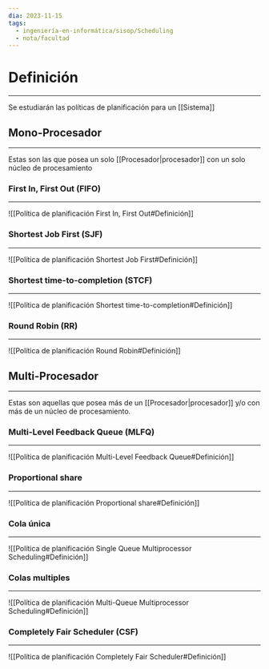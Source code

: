 ```yaml
---
dia: 2023-11-15
tags:
  - ingeniería-en-informática/sisop/Scheduling
  - nota/facultad
---
```

# Definición
---
Se estudiarán las políticas de planificación para un [[Sistema]]

## Mono-Procesador
---
Estas son las que posea un solo [[Procesador|procesador]] con un solo núcleo de procesamiento

### First In, First Out (FIFO)
---
![[Política de planificación First In, First Out#Definición]]

### Shortest Job First (SJF)
---
![[Política de planificación Shortest Job First#Definición]]

### Shortest time-to-completion (STCF)
---
![[Política de planificación Shortest time-to-completion#Definición]]

### Round Robin (RR)
---
![[Política de planificación Round Robin#Definición]]

## Multi-Procesador
---
Estas son aquellas que posea más de un [[Procesador|procesador]] y/o con más de un núcleo de procesamiento.

### Multi-Level Feedback Queue (MLFQ)
---
![[Política de planificación Multi-Level Feedback Queue#Definición]]

### Proportional share
---
![[Política de planificación Proportional share#Definición]]

### Cola única
---
![[Política de planificación Single Queue Multiprocessor Scheduling#Definición]]

### Colas multiples
---
![[Política de planificación Multi-Queue Multiprocessor Scheduling#Definición]]

### Completely Fair Scheduler (CSF)
---
![[Política de planificación Completely Fair Scheduler#Definición]]